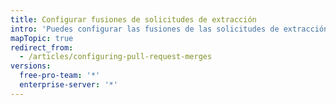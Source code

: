 ```yaml
---
title: Configurar fusiones de solicitudes de extracción
intro: 'Puedes configurar las fusiones de las solicitudes de extracción en {{ site.data.variables.product.product_location }} para que coincidan con tu flujo de trabajo y preferencias de administración del historial de Git al habilitar, inhabilitar o hacer cumplir las confirmaciones de las fusiones estándar, las confirmaciones combinadas, o las confirmaciones de rebase en todas las solicitudes de extracción de tu repositorio.'
mapTopic: true
redirect_from:
  - /articles/configuring-pull-request-merges
versions:
  free-pro-team: '*'
  enterprise-server: '*'
---
```


